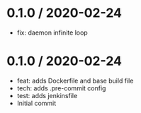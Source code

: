 0.1.0 / 2020-02-24
==================

  * fix: daemon infinite loop

0.1.0 / 2020-02-24
==================

  * feat: adds Dockerfile and base build file
  * tech: adds .pre-commit config
  * test: adds jenkinsfile
  * Initial commit
